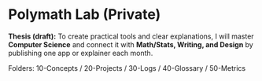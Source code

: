 ﻿# Polymath Lab (Private)

**Thesis (draft):** To create practical tools and clear explanations, I will master **Computer Science** and connect it with **Math/Stats, Writing, and Design** by publishing one app or explainer each month.

Folders: 10-Concepts / 20-Projects / 30-Logs / 40-Glossary / 50-Metrics
